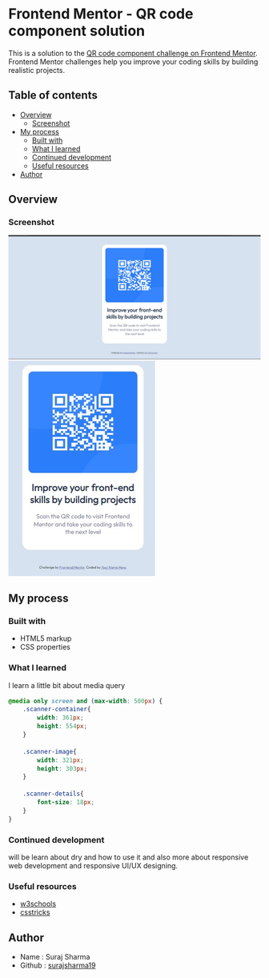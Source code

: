 # Frontend Mentor - QR code component solution

This is a solution to the [QR code component challenge on Frontend Mentor](https://www.frontendmentor.io/challenges/qr-code-component-iux_sIO_H). Frontend Mentor challenges help you improve your coding skills by building realistic projects. 

## Table of contents

- [Overview](#overview)
  - [Screenshot](#screenshot)
- [My process](#my-process)
  - [Built with](#built-with)
  - [What I learned](#what-i-learned)
  - [Continued development](#continued-development)
  - [Useful resources](#useful-resources)
- [Author](#author)

## Overview

### Screenshot

![Desktop Version](./design/desktop-preview.jpg)
![Mobile Version](./design/mobile-perview.jpg)

## My process

### Built with

- HTML5 markup
- CSS properties

### What I learned

I learn a little bit about media query

```css
@media only screen and (max-width: 500px) {
    .scanner-container{
        width: 361px;
        height: 554px;
    }
    
    .scanner-image{
        width: 321px;
        height: 303px;
    }
    
    .scanner-details{
        font-size: 18px;
    }
}
```

### Continued development

will be learn about dry and how to use it and also more about responsive web development and responsive UI/UX designing.

### Useful resources

- [w3schools](https://www.w3schools.com/css/css_rwd_mediaqueries.asp)
- [csstricks](https://css-tricks.com/a-complete-guide-to-css-media-queries/)


## Author

- Name : Suraj Sharma
- Github : [surajsharma19](https://github.com/surajsharma19)
